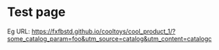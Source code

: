 # Test page

Eg URL: https://fxfbstd.github.io/cooltoys/cool_product_1/?some_catalog_param=foo&utm_source=catalog&utm_content=catalogc